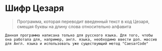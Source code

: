 # Шифр Цезаря
> Программа, которая переводит введенный текст в код Цезаря, смещая буквы на длину слова относительно алфавита

    Данная программа написана только для русского языка. Для того, чтобы она работала для, например, англ. языка, необходимо ввести доп. массив для Англ. языка и использовать уже существующий метод "CaesarCode"

